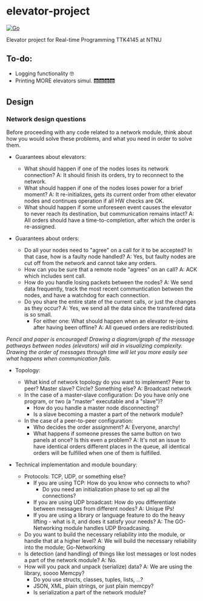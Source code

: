 # elevator-project

[![Go](https://github.com/tordnat/elevator-project/actions/workflows/build_go.yml/badge.svg)](https://github.com/tordnat/elevator-project/actions/workflows/build_go.yml)

Elevator project for Real-time Programming TTK4145 at NTNU

## To-do:
- Logging functionality 🤓
- Printing MORE elevators simul. 🛗🛗🛗🛗

## Design
### Network design questions

Before proceeding with any code related to a network module, think about how you would solve these problems, and what you need in order to solve them.

 - Guarantees about elevators:
   - What should happen if one of the nodes loses its network connection?
     A: It should finish its orders, try to reconnect to the network. 
   - What should happen if one of the nodes loses power for a brief moment?
     A: It re-initializes, gets its current order from other elevator nodes and continues operation if all HW checks are OK.
   - What should happen if some unforeseen event causes the elevator to never reach its destination, but communication remains intact?
     A: All orders should have a time-to-completion, after which the order is re-assigned.
   
 - Guarantees about orders:
   - Do all your nodes need to "agree" on a call for it to be accepted? In that case, how is a faulty node handled?
     A: Yes, but faulty nodes are cut off from the network and cannot take any orders. 
   - How can you be sure that a remote node "agrees" on an call?
     A: ACK which includes sent call. 
   - How do you handle losing packets between the nodes?
     A: We send data frequently, track the most recent communtication between the nodes, and have a watchdog for each connection.
   - Do you share the entire state of the current calls, or just the changes as they occur?
     A: Yes, we send all the data since the transfered data is so small. 
     - For either one: What should happen when an elevator re-joins after having been offline?
       A: All queued orders are redistributed.

*Pencil and paper is encouraged! Drawing a diagram/graph of the message pathways between nodes (elevators) will aid in visualizing complexity. Drawing the order of messages through time will let you more easily see what happens when communication fails.*
     
 - Topology:
   - What kind of network topology do you want to implement? Peer to peer? Master slave? Circle? Something else?
     A: Broadcast network
   - In the case of a master-slave configuration: Do you have only one program, or two (a "master" executable and a "slave")?
     - How do you handle a master node disconnecting?
     - Is a slave becoming a master a part of the network module?
   - In the case of a peer-to-peer configuration:
     - Who decides the order assignment?
       A: Everyone, anarchy!
     - What happens if someone presses the same button on two panels at once? Is this even a problem?
       A: It's not an issue to have identical orders different places in the queue, all identical orders will be fulfilled when one of them is fulfilled. 
     
 - Technical implementation and module boundary:
   - Protocols: TCP, UDP, or something else?
      - If you are using TCP: How do you know who connects to who?
        - Do you need an initialization phase to set up all the connections?
      - If you are using UDP broadcast: How do you differentiate between messages from different nodes?
        A: Unique IPs!
      - If you are using a library or language feature to do the heavy lifting - what is it, and does it satisfy your needs?
        A: The GO-Networking module handles UDP Broadcasing. 
   - Do you want to build the necessary reliability into the module, or handle that at a higher level?
     A: We will build the necessary reliability into the module; Go-Networking
   - Is detection (and handling) of things like lost messages or lost nodes a part of the network module?
     A: No.
   - How will you pack and unpack (serialize) data?
     A: We are using the library, soooo Memcpy?
     - Do you use structs, classes, tuples, lists, ...?
     - JSON, XML, plain strings, or just plain memcpy?
     - Is serialization a part of the network module?
